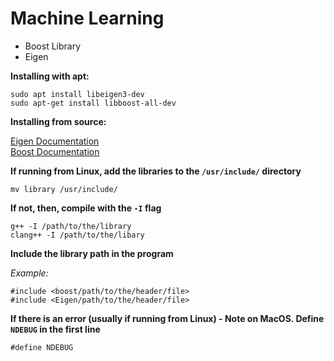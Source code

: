 # Machine Learning  

- Boost Library  
- Eigen  

**Installing with apt:**    

```
sudo apt install libeigen3-dev
sudo apt-get install libboost-all-dev
```  

**Installing from source:**     

[Eigen Documentation](http://eigen.tuxfamily.org/index.php?title=Main_Page)  
[Boost Documentation](https://www.boost.org/)  

**If running from Linux, **add** the libraries to the `/usr/include/` directory**   

```
mv library /usr/include/
```  

**If not, then, compile with the `-I` flag**    

```
g++ -I /path/to/the/library
clang++ -I /path/to/the/libary
```  
**Include the library path in the program**    

*Example:*  
```
#include <boost/path/to/the/header/file>
#include <Eigen/path/to/the/header/file> 
```

**If there is an error (usually if running from Linux) - Note on MacOS. Define `NDEBUG` in the first line**    
```
#define NDEBUG  
```  

